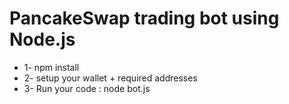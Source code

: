 # PancakeSwap trading bot using Node.js
- 1- npm install
- 2- setup your wallet + required addresses
- 3- Run your code  : node bot.js 
